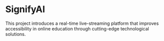 # SignifyAI
This project introduces a real-time live-streaming platform that improves accessibility in online education through cutting-edge technological solutions.

